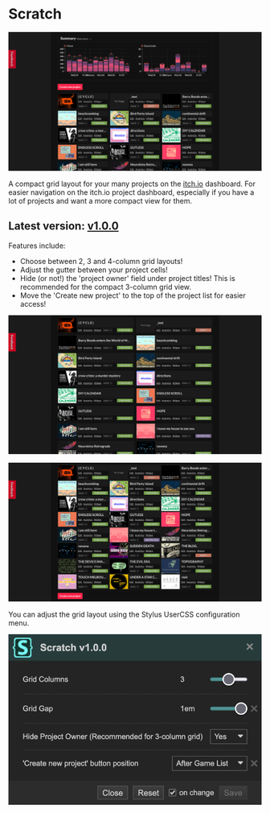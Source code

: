 # Scratch
![preview of Scratch userstyle](https://github.com/haraiva/userstyles/blob/main/itch.io/screenshots/scratch.png)

A compact grid layout for your many projects on the [itch.io](https://itch.io/) dashboard. For easier navigation on the itch.io project dashboard, especially if you have a lot of projects and want a more compact view for them.

## Latest version: [v1.0.0](https://github.com/haraiva/userstyles/releases/tag/scratch-v1.0.0)

Features include:
- Choose between 2, 3 and 4-column grid layouts!
- Adjust the gutter between your project cells!
- Hide (or not!) the 'project owner' field under project titles! This is recommended for the compact 3-column grid view.
- Move the 'Create new project' to the top of the project list for easier access!

![gif showcasing the different grid layouts](https://github.com/haraiva/userstyles/blob/main/itch.io/screenshots/scratch-grids.gif)

![gif showcasing different gutter settings](https://github.com/haraiva/userstyles/blob/main/itch.io/screenshots/scratch-gutters.gif)

You can adjust the grid layout using the Stylus UserCSS configuration menu.

![what the Stylus UserCSS configuration menu looks like for Scratch](https://github.com/haraiva/userstyles/blob/main/itch.io/screenshots/scratch-settings.png)

